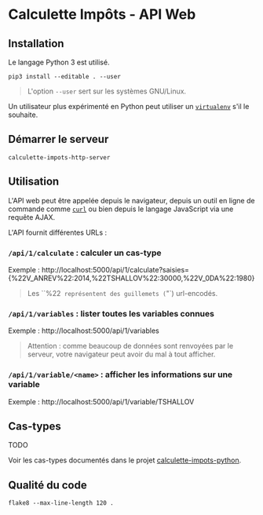 # Calculette Impôts - API Web

## Installation

Le langage Python 3 est utilisé.

```
pip3 install --editable . --user
```

> L'option `--user` sert sur les systèmes GNU/Linux.

Un utilisateur plus expérimenté en Python peut utiliser
un [`virtualenv`](https://virtualenv.readthedocs.org/en/latest/) s'il le souhaite.

## Démarrer le serveur

```
calculette-impots-http-server
```

## Utilisation

L'API web peut être appelée depuis le navigateur, depuis un outil en ligne de commande comme
[`curl`](https://curl.haxx.se/) ou bien depuis le langage JavaScript via une requête AJAX.

L'API fournit différentes URLs :

### `/api/1/calculate` : calculer un cas-type

Exemple :
http://localhost:5000/api/1/calculate?saisies={%22V_ANREV%22:2014,%22TSHALLOV%22:30000,%22V_0DA%22:1980}

> Les ``%22` représentent des guillemets (`"`) url-encodés.

### `/api/1/variables` : lister toutes les variables connues

Exemple :
http://localhost:5000/api/1/variables

> Attention : comme beaucoup de données sont renvoyées par le serveur, votre navigateur peut avoir du mal à tout afficher.

### `/api/1/variable/<name>` : afficher les informations sur une variable

Exemple :
http://localhost:5000/api/1/variable/TSHALLOV

## Cas-types

TODO

Voir les cas-types documentés dans le projet [calculette-impots-python](https://git.framasoft.org/openfisca/calculette-impots-python).

## Qualité du code

```
flake8 --max-line-length 120 .
```
